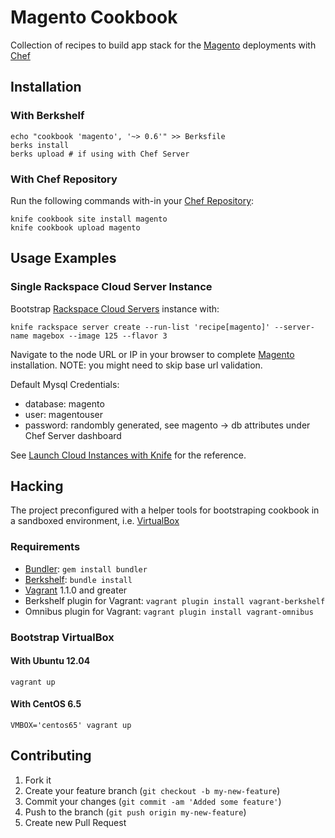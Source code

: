 # Magento Cookbook

Collection of recipes to build app stack for the [Magento][] deployments with
[Chef][]

## Installation

### With Berkshelf

    echo "cookbook 'magento', '~> 0.6'" >> Berksfile
    berks install
    berks upload # if using with Chef Server

### With Chef Repository

Run the following commands with-in your [Chef Repository][]:

    knife cookbook site install magento
    knife cookbook upload magento

## Usage Examples

### Single Rackspace Cloud Server Instance

Bootstrap [Rackspace Cloud Servers][] instance with:

    knife rackspace server create --run-list 'recipe[magento]' --server-name magebox --image 125 --flavor 3

Navigate to the node URL or IP in your browser to complete [Magento][] installation.
NOTE: you might need to skip base url validation.

Default Mysql Credentials:

 * database: magento
 * user: magentouser
 * password: randombly generated, see magento -> db attributes under Chef Server dashboard

See [Launch Cloud Instances with Knife][] for the reference.

## Hacking

The project preconfigured with a helper tools for bootstraping cookbook in a
sandboxed environment, i.e. [VirtualBox][]

### Requirements

 * [Bundler][]: `gem install bundler`
 * [Berkshelf][]: `bundle install`
 * [Vagrant][] 1.1.0 and greater
 * Berkshelf plugin for Vagrant: `vagrant plugin install vagrant-berkshelf`
 * Omnibus plugin for Vagrant: `vagrant plugin install vagrant-omnibus`

### Bootstrap VirtualBox

#### With Ubuntu 12.04

    vagrant up

#### With CentOS 6.5

    VMBOX='centos65' vagrant up


## Contributing

1. Fork it
2. Create your feature branch (`git checkout -b my-new-feature`)
3. Commit your changes (`git commit -am 'Added some feature'`)
4. Push to the branch (`git push origin my-new-feature`)
5. Create new Pull Request


[Magento]:http://www.magentocommerce.com/
[Chef]:http://www.opscode.com/chef/
[Chef Repository]:http://wiki.opscode.com/display/chef/Chef+Repository
[Chef Roles]:http://wiki.opscode.com/display/chef/Roles
[Rackspace Cloud Servers]:http://www.rackspace.com/cloud/cloud_hosting_products/servers/
[Launch Cloud Instances with Knife]:http://wiki.opscode.com/display/chef/Launch+Cloud+Instances+with+Knife
[VirtualBox]:https://www.virtualbox.org/
[Vagrant]:http://vagrantup.com/
[Berkshelf]:http://berkshelf.com/
[Bundler]:http://gembundler.com/
